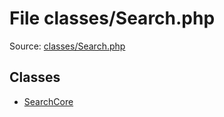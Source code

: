 File classes/Search.php
=========

Source: [classes/Search.php](https://github.com/PrestaShop/PrestaShop/blob/1.5.6.1/classes/Search.php)


Classes
-------

* [SearchCore](class.SearchCore.md)

